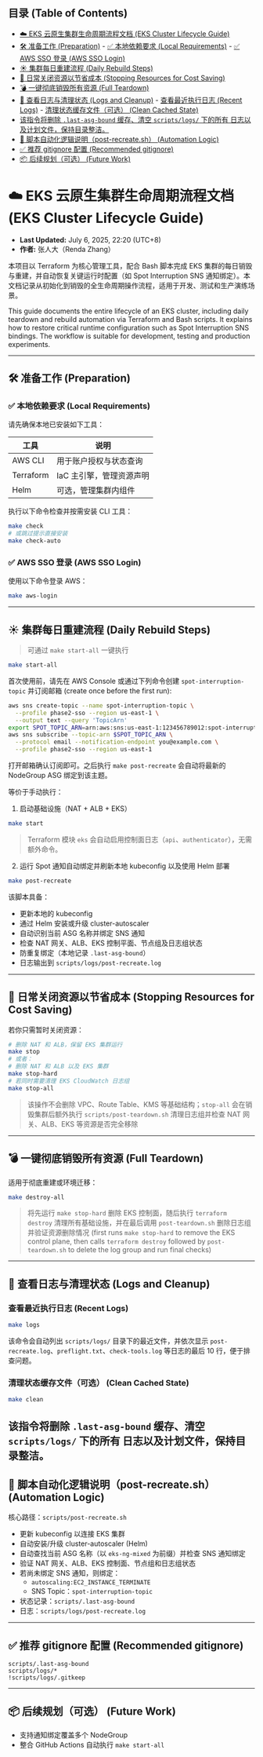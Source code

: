 <!-- START doctoc generated TOC please keep comment here to allow auto update -->
<!-- DON'T EDIT THIS SECTION, INSTEAD RE-RUN doctoc TO UPDATE -->
## 目录 (Table of Contents)

-  [☁️ EKS 云原生集群生命周期流程文档 (EKS Cluster Lifecycle Guide)](#-eks-%E4%BA%91%E5%8E%9F%E7%94%9F%E9%9B%86%E7%BE%A4%E7%94%9F%E5%91%BD%E5%91%A8%E6%9C%9F%E6%B5%81%E7%A8%8B%E6%96%87%E6%A1%A3-eks-cluster-lifecycle-guide)
  -  [🛠 准备工作 (Preparation)](#-%E5%87%86%E5%A4%87%E5%B7%A5%E4%BD%9C-preparation)
    -  [✅ 本地依赖要求 (Local Requirements)](#-%E6%9C%AC%E5%9C%B0%E4%BE%9D%E8%B5%96%E8%A6%81%E6%B1%82-local-requirements)
    -  [✅ AWS SSO 登录 (AWS SSO Login)](#-aws-sso-%E7%99%BB%E5%BD%95-aws-sso-login)
  -  [☀ 集群每日重建流程 (Daily Rebuild Steps)](#-%E9%9B%86%E7%BE%A4%E6%AF%8F%E6%97%A5%E9%87%8D%E5%BB%BA%E6%B5%81%E7%A8%8B-daily-rebuild-steps)
  -  [🌙 日常关闭资源以节省成本 (Stopping Resources for Cost Saving)](#-%E6%97%A5%E5%B8%B8%E5%85%B3%E9%97%AD%E8%B5%84%E6%BA%90%E4%BB%A5%E8%8A%82%E7%9C%81%E6%88%90%E6%9C%AC-stopping-resources-for-cost-saving)
  -  [💣 一键彻底销毁所有资源 (Full Teardown)](#-%E4%B8%80%E9%94%AE%E5%BD%BB%E5%BA%95%E9%94%80%E6%AF%81%E6%89%80%E6%9C%89%E8%B5%84%E6%BA%90-full-teardown)
  -  [📜 查看日志与清理状态 (Logs and Cleanup)](#-%E6%9F%A5%E7%9C%8B%E6%97%A5%E5%BF%97%E4%B8%8E%E6%B8%85%E7%90%86%E7%8A%B6%E6%80%81-logs-and-cleanup)
    -  [查看最近执行日志 (Recent Logs)](#%E6%9F%A5%E7%9C%8B%E6%9C%80%E8%BF%91%E6%89%A7%E8%A1%8C%E6%97%A5%E5%BF%97-recent-logs)
    -  [清理状态缓存文件（可选） (Clean Cached State)](#%E6%B8%85%E7%90%86%E7%8A%B6%E6%80%81%E7%BC%93%E5%AD%98%E6%96%87%E4%BB%B6%E5%8F%AF%E9%80%89-clean-cached-state)
  -  [该指令将删除 `.last-asg-bound` 缓存、清空 `scripts/logs/` 下的所有
日志以及计划文件，保持目录整洁。](#%E8%AF%A5%E6%8C%87%E4%BB%A4%E5%B0%86%E5%88%A0%E9%99%A4-last-asg-bound-%E7%BC%93%E5%AD%98%E6%B8%85%E7%A9%BA-scriptslogs-%E4%B8%8B%E7%9A%84%E6%89%80%E6%9C%89%0A%E6%97%A5%E5%BF%97%E4%BB%A5%E5%8F%8A%E8%AE%A1%E5%88%92%E6%96%87%E4%BB%B6%E4%BF%9D%E6%8C%81%E7%9B%AE%E5%BD%95%E6%95%B4%E6%B4%81)
  -  [🔁 脚本自动化逻辑说明（post-recreate.sh） (Automation Logic)](#-%E8%84%9A%E6%9C%AC%E8%87%AA%E5%8A%A8%E5%8C%96%E9%80%BB%E8%BE%91%E8%AF%B4%E6%98%8Epost-recreatesh-automation-logic)
  -  [✅ 推荐 gitignore 配置 (Recommended gitignore)](#-%E6%8E%A8%E8%8D%90-gitignore-%E9%85%8D%E7%BD%AE-recommended-gitignore)
  -  [📦 后续规划（可选） (Future Work)](#-%E5%90%8E%E7%BB%AD%E8%A7%84%E5%88%92%E5%8F%AF%E9%80%89-future-work)

<!-- END doctoc generated TOC please keep comment here to allow auto update -->

# ☁️ EKS 云原生集群生命周期流程文档 (EKS Cluster Lifecycle Guide)

* **Last Updated:** July 6, 2025, 22:20 (UTC+8)
* **作者:** 张人大（Renda Zhang）

本项目以 Terraform 为核心管理工具，配合 Bash 脚本完成 EKS 集群的每日销毁与重建，并自动恢复关键运行时配置（如 Spot Interruption SNS 通知绑定）。本文档记录从初始化到销毁的全生命周期操作流程，适用于开发、测试和生产演练场景。

This guide documents the entire lifecycle of an EKS cluster, including daily teardown and rebuild automation via Terraform and Bash scripts. It explains how to restore critical runtime configuration such as Spot Interruption SNS bindings. The workflow is suitable for development, testing and production experiments.

---

## 🛠 准备工作 (Preparation)

### ✅ 本地依赖要求 (Local Requirements)

请先确保本地已安装如下工具：

| 工具        | 说明             |
| --------- | -------------- |
| AWS CLI   | 用于账户授权与状态查询    |
| Terraform | IaC 主引擎，管理资源声明 |
| Helm      | 可选，管理集群内组件     |

执行以下命令检查并按需安装 CLI 工具：

```bash
make check
# 或跳过提示直接安装
make check-auto
```

### ✅ AWS SSO 登录 (AWS SSO Login)

使用以下命令登录 AWS：

```bash
make aws-login
```

---

## ☀ 集群每日重建流程 (Daily Rebuild Steps)

> 可通过 `make start-all` 一键执行

```bash
make start-all
```

首次使用前，请先在 AWS Console 或通过下列命令创建 `spot-interruption-topic` 并订阅邮箱 (create once before the first run):

```bash
aws sns create-topic --name spot-interruption-topic \
  --profile phase2-sso --region us-east-1 \
  --output text --query 'TopicArn'
export SPOT_TOPIC_ARN=arn:aws:sns:us-east-1:123456789012:spot-interruption-topic
aws sns subscribe --topic-arn $SPOT_TOPIC_ARN \
  --protocol email --notification-endpoint you@example.com \
  --profile phase2-sso --region us-east-1
```

打开邮箱确认订阅即可。之后执行 `make post-recreate` 会自动将最新的 NodeGroup ASG 绑定到该主题。

等价于手动执行：

1. 启动基础设施（NAT + ALB + EKS）

```bash
make start
```

> Terraform 模块 `eks` 会自动启用控制面日志（`api`、`authenticator`），无需额外命令。

2. 运行 Spot 通知自动绑定并刷新本地 kubeconfig 以及使用 Helm 部署

```bash
make post-recreate
```

该脚本具备：

* 更新本地的 kubeconfig
* 通过 Helm 安装或升级 cluster-autoscaler
* 自动识别当前 ASG 名称并绑定 SNS 通知
* 检查 NAT 网关、ALB、EKS 控制平面、节点组及日志组状态
* 防重复绑定（本地记录 `.last-asg-bound`）
* 日志输出到 `scripts/logs/post-recreate.log`

---

## 🌙 日常关闭资源以节省成本 (Stopping Resources for Cost Saving)

若你只需暂时关闭资源：

```bash
# 删除 NAT 和 ALB，保留 EKS 集群运行
make stop
# 或者：
# 删除 NAT 和 ALB 以及 EKS 集群
make stop-hard
# 若同时需要清理 EKS CloudWatch 日志组
make stop-all
```

> 该操作不会删除 VPC、Route Table、KMS 等基础结构；`stop-all` 会在销毁集群后额外执行 `scripts/post-teardown.sh` 清理日志组并检查 NAT 网关、ALB、EKS 等资源是否完全移除

---

## 💣 一键彻底销毁所有资源 (Full Teardown)

适用于彻底重建或环境迁移：

```bash
make destroy-all
```

> 将先运行 `make stop-hard` 删除 EKS 控制面，随后执行 `terraform destroy` 清理所有基础设施，并在最后调用 `post-teardown.sh` 删除日志组并验证资源删除情况 (first runs `make stop-hard` to remove the EKS control plane, then calls `terraform destroy` followed by `post-teardown.sh` to delete the log group and run final checks)

---

## 📜 查看日志与清理状态 (Logs and Cleanup)

### 查看最近执行日志 (Recent Logs)

```bash
make logs
```

该命令会自动列出 `scripts/logs/` 目录下的最近文件，并依次显示
`post-recreate.log`、`preflight.txt`、`check-tools.log` 等日志的最后
10 行，便于排查问题。

### 清理状态缓存文件（可选） (Clean Cached State)

```bash
make clean
```
该指令将删除 `.last-asg-bound` 缓存、清空 `scripts/logs/` 下的所有
日志以及计划文件，保持目录整洁。
---

## 🔁 脚本自动化逻辑说明（post-recreate.sh） (Automation Logic)

核心路径：`scripts/post-recreate.sh`

* 更新 kubeconfig 以连接 EKS 集群
* 自动安装/升级 cluster-autoscaler (Helm)
* 自动查找当前 ASG 名称（以 `eks-ng-mixed` 为前缀）并检查 SNS 通知绑定
* 验证 NAT 网关、ALB、EKS 控制面、节点组和日志组状态
* 若尚未绑定 SNS 通知，则绑定：
  * `autoscaling:EC2_INSTANCE_TERMINATE`
  * SNS Topic：`spot-interruption-topic`
* 状态记录：`scripts/.last-asg-bound`
* 日志：`scripts/logs/post-recreate.log`

---

## ✅ 推荐 gitignore 配置 (Recommended gitignore)

```gitignore
scripts/.last-asg-bound
scripts/logs/*
!scripts/logs/.gitkeep
```

---

## 📦 后续规划（可选） (Future Work)

* 支持通知绑定覆盖多个 NodeGroup
* 整合 GitHub Actions 自动执行 `make start-all`
